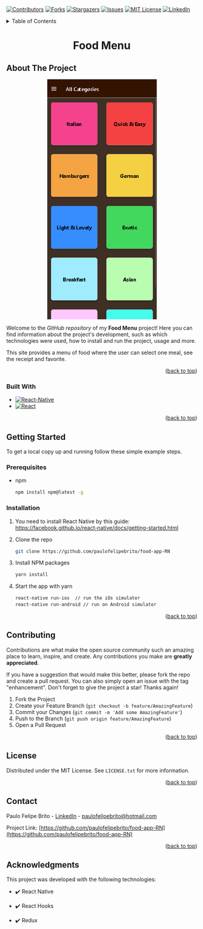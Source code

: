 <a name="readme-top"></a>

[![Contributors][contributors-shield]][contributors-url]
[![Forks][forks-shield]][forks-url]
[![Stargazers][stars-shield]][stars-url]
[![Issues][issues-shield]][issues-url]
[![MIT License][license-shield]][license-url]
[![LinkedIn][linkedin-shield]][linkedin-url]

<!-- TABLE OF CONTENTS -->
<details>
  <summary>Table of Contents</summary>
  <ol>
    <li>
      <a href="#about-the-project">About The Project</a>
      <ul>
        <li><a href="#built-with">Built With</a></li>
      </ul>
    </li>
    <li>
      <a href="#getting-started">Getting Started</a>
      <ul>
        <li><a href="#prerequisites">Prerequisites</a></li>
        <li><a href="#installation">Installation</a></li>
      </ul>
    </li>
    <!-- <li><a href="#roadmap">Roadmap</a></li> -->
    <li><a href="#contributing">Contributing</a></li>
    <li><a href="#license">License</a></li>
    <li><a href="#contact">Contact</a></li>
    <li><a href="#acknowledgments">Acknowledgments</a></li>
  </ol>
</details>

<h1 align="center">
    Food Menu
</h1>

<!-- ABOUT THE PROJECT -->
## About The Project

<div align="center">

<p style="display: flex; align-items: flex-start; justify-content: center;">
  <img alt="food" title="#food" src="./assets/demo.gif" > 

</p>
</div>

Welcome to the _GitHub repository_ of my **Food Menu** project! Here you can find information about the project's development, such as which technologies were used, how to install and run the project, usage and more.

This site provides a menu of food where the user can select one meal, see the receipt and favorite.

<p align="right">(<a href="#readme-top">back to top</a>)</p>

### Built With

* [![React-Native][React-Native]][React-Native-url]
* [![React][React.js]][React-url]

<p align="right">(<a href="#readme-top">back to top</a>)</p>

<!-- GETTING STARTED -->
## Getting Started

To get a local copy up and running follow these simple example steps.

### Prerequisites

* npm
  ```sh
  npm install npm@latest -g
  ```

### Installation
1. You need to install React Native by this guide: https://facebook.github.io/react-native/docs/getting-started.html

2. Clone the repo
   ```sh
   git clone https://github.com/paulofelipebrito/food-app-RN
   ```
3. Install NPM packages
   ```sh
   yarn install 
   ```
4. Start the app with yarn
   ```sh
   react-native run-ios  // run the iOs simulater
   react-native run-android // run on Android simulator
   ```
   
<p align="right">(<a href="#readme-top">back to top</a>)</p>

<!-- ROADMAP
## Roadmap

- [x] Add Changelog
- [x] Add back to top links
- [ ] Add Additional Templates w/ Examples
- [ ] Add "components" document to easily copy & paste sections of the readme
- [ ] Multi-language Support
    - [ ] Chinese
    - [ ] Spanish

<p align="right">(<a href="#readme-top">back to top</a>)</p> -->



<!-- CONTRIBUTING -->
## Contributing

Contributions are what make the open source community such an amazing place to learn, inspire, and create. Any contributions you make are **greatly appreciated**.

If you have a suggestion that would make this better, please fork the repo and create a pull request. You can also simply open an issue with the tag "enhancement".
Don't forget to give the project a star! Thanks again!

1. Fork the Project
2. Create your Feature Branch (`git checkout -b feature/AmazingFeature`)
3. Commit your Changes (`git commit -m 'Add some AmazingFeature'`)
4. Push to the Branch (`git push origin feature/AmazingFeature`)
5. Open a Pull Request

<p align="right">(<a href="#readme-top">back to top</a>)</p> 



<!-- LICENSE -->
## License

Distributed under the MIT License. See `LICENSE.txt` for more information.

<p align="right">(<a href="#readme-top">back to top</a>)</p>



<!-- CONTACT -->
## Contact

Paulo Felipe Brito - [LinkedIn](https://www.linkedin.com/in/paulofelipebrito/) - paulofelipebrito@hotmail.com

Project Link: [https://github.com/paulofelipebrito/food-app-RN](https://github.com/paulofelipebrito/food-app-RN)

<p align="right">(<a href="#readme-top">back to top</a>)</p>

## Acknowledgments

This project was developed with the following technologies:

- ✔️ React Native
  
- ✔️ React Hooks

- ✔️ Redux

<!-- ACKNOWLEDGMENTS
## Acknowledgments

Use this space to list resources you find helpful and would like to give credit to. I've included a few of my favorites to kick things off!

* [Choose an Open Source License](https://choosealicense.com)
* [GitHub Emoji Cheat Sheet](https://www.webpagefx.com/tools/emoji-cheat-sheet)
* [Malven's Flexbox Cheatsheet](https://flexbox.malven.co/)
* [Malven's Grid Cheatsheet](https://grid.malven.co/)
* [Img Shields](https://shields.io)
* [GitHub Pages](https://pages.github.com)
* [Font Awesome](https://fontawesome.com)
* [React Icons](https://react-icons.github.io/react-icons/search) -->

<!-- <p align="right">(<a href="#readme-top">back to top</a>)</p> -->

<!-- MARKDOWN LINKS & IMAGES -->
<!-- https://www.markdownguide.org/basic-syntax/#reference-style-links -->
[contributors-shield]: https://img.shields.io/github/contributors/paulofelipebrito/githubprofiles.svg?style=for-the-badge
[contributors-url]: https://github.com/paulofelipebrito/food-app-RN/graphs/contributors
[forks-shield]: https://img.shields.io/github/forks/paulofelipebrito/githubprofiles.svg?style=for-the-badge
[forks-url]: https://github.com/paulofelipebrito/food-app-RN/network/members
[stars-shield]: https://img.shields.io/github/stars/paulofelipebrito/githubprofiles.svg?style=for-the-badge
[stars-url]: https://github.com/paulofelipebrito/food-app-RN/stargazers
[issues-shield]: https://img.shields.io/github/issues/paulofelipebrito/githubprofiles.svg?style=for-the-badge
[issues-url]: https://github.com/paulofelipebrito/food-app-RN/issues
[license-shield]: https://img.shields.io/github/license/paulofelipebrito/githubprofiles.svg?style=for-the-badge
[license-url]: https://github.com/paulofelipebrito/food-app-RN/LICENSE.txt
[linkedin-shield]: https://img.shields.io/badge/-LinkedIn-black.svg?style=for-the-badge&logo=linkedin&colorB=555
[linkedin-url]: https://www.linkedin.com/in/paulofelipebrito/
[product-screenshot]: images/screenshot.png
[Next.js]: https://img.shields.io/badge/next.js-000000?style=for-the-badge&logo=nextdotjs&logoColor=white
[Next-url]: https://nextjs.org/
[React.js]: https://img.shields.io/badge/React-20232A?style=for-the-badge&logo=react&logoColor=61DAFB
[React-Native]: https://img.shields.io/badge/React_Native-20232A?style=for-the-badge&logo=react&logoColor=61DAFB
[Typescript]: https://img.shields.io/badge/TypeScript-007ACC?style=for-the-badge&logo=typescript&logoColor=white
[React-url]: https://reactjs.org/
[React-Native-url]: https://reactnative.dev
[Vue.js]: https://img.shields.io/badge/Vue.js-35495E?style=for-the-badge&logo=vuedotjs&logoColor=4FC08D
[Vue-url]: https://vuejs.org/
[Angular.io]: https://img.shields.io/badge/Angular-DD0031?style=for-the-badge&logo=angular&logoColor=white
[Angular-url]: https://angular.io/
[Svelte.dev]: https://img.shields.io/badge/Svelte-4A4A55?style=for-the-badge&logo=svelte&logoColor=FF3E00
[Svelte-url]: https://svelte.dev/
[Laravel.com]: https://img.shields.io/badge/Laravel-FF2D20?style=for-the-badge&logo=laravel&logoColor=white
[Laravel-url]: https://laravel.com
[Bootstrap.com]: https://img.shields.io/badge/Bootstrap-563D7C?style=for-the-badge&logo=bootstrap&logoColor=white
[Bootstrap-url]: https://getbootstrap.com
[JQuery.com]: https://img.shields.io/badge/jQuery-0769AD?style=for-the-badge&logo=jquery&logoColor=white
[JQuery-url]: https://jquery.com 
[Typescript-url]: (https://www.typescriptlang.org)
